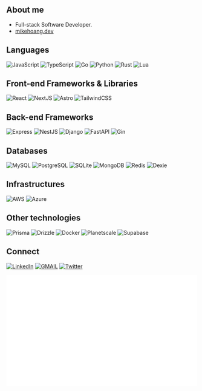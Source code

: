 ## About me
- Full-stack Software Developer.
- [mikehoang.dev](https://mikah13.dev/)


## Languages
![JavaScript](https://img.shields.io/badge/javascript-black?style=for-the-badge&logo=javascript)
![TypeScript](https://img.shields.io/badge/typescript-black?style=for-the-badge&logo=typescript)
![Go](https://img.shields.io/badge/go-black?style=for-the-badge&logo=go)
![Python](https://img.shields.io/badge/python-black?style=for-the-badge&logo=python)
![Rust](https://img.shields.io/badge/rust-black?style=for-the-badge&logo=rust)
![Lua](https://img.shields.io/badge/lua-black?style=for-the-badge&logo=lua)

## Front-end Frameworks & Libraries
![React](https://img.shields.io/badge/react-black?style=for-the-badge&logo=react)
![NextJS](https://img.shields.io/badge/next.js-black?style=for-the-badge&logo=next.js)
![Astro](https://img.shields.io/badge/astro-black?style=for-the-badge&logo=astro)
![TailwindCSS](https://img.shields.io/badge/tailwindcss-black?style=for-the-badge&logo=tailwindcss)

## Back-end Frameworks
![Express](https://img.shields.io/badge/express-black?style=for-the-badge&logo=express)
![NestJS](https://img.shields.io/badge/nestjs-black?style=for-the-badge&logo=nestjs)
![Django](https://img.shields.io/badge/django-black?style=for-the-badge&logo=django)
![FastAPI](https://img.shields.io/badge/fastapi-black?style=for-the-badge&logo=fastapi)
![Gin](https://img.shields.io/badge/gin-black?style=for-the-badge&logo=gin)

## Databases
![MySQL](https://img.shields.io/badge/mysql-black?style=for-the-badge&logo=mysql)
![PostgreSQL](https://img.shields.io/badge/postgresql-black?style=for-the-badge&logo=postgresql)
![SQLite](https://img.shields.io/badge/sqlite-black?style=for-the-badge&logo=sqlite)
![MongoDB](https://img.shields.io/badge/mongodb-black?style=for-the-badge&logo=mongodb)
![Redis](https://img.shields.io/badge/redis-black?style=for-the-badge&logo=redis)
![Dexie](https://img.shields.io/badge/dexie-black?style=for-the-badge&logo=dexie)

## Infrastructures
![AWS](https://img.shields.io/badge/AWS-black.svg?style=for-the-badge&logo=amazon-aws&logoColor=white)
![Azure](https://img.shields.io/badge/azure-black.svg?style=for-the-badge&logo=microsoftazure&logoColor=white)

## Other technologies
![Prisma](https://img.shields.io/badge/prisma-black?style=for-the-badge&logo=prisma)
![Drizzle](https://img.shields.io/badge/drizzle-black?style=for-the-badge&logo=drizzle)
![Docker](https://img.shields.io/badge/docker-black?style=for-the-badge&logo=docker)
![Planetscale](https://img.shields.io/badge/planetscale-black?style=for-the-badge&logo=planetscale)
![Supabase](https://img.shields.io/badge/supabase-black?style=for-the-badge&logo=supabase)




## Connect 
<a href="https://www.linkedin.com/in/mike-hoang-2907/">![LinkedIn](https://img.shields.io/badge/linkedin-black?style=for-the-badge&logo=linkedin)</a>
<a href="mailto:anhminhhoang13@gmail.com">![GMAIL](https://img.shields.io/badge/gmail-black?style=for-the-badge&logo=gmail)</a>
<a href="https://twitter.com/FollowMikah13">![Twitter](https://img.shields.io/badge/twitter-black?style=for-the-badge&logo=twitter)</a>

![](https://raw.githubusercontent.com/mikah13/github-stats/master/generated/overview.svg#gh-dark-mode-only)


